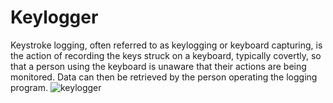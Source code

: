 # Keylogger
Keystroke logging, often referred to as keylogging or keyboard capturing, is the action of recording the keys struck on a keyboard, typically covertly, so that a person using the keyboard is unaware that their actions are being monitored. Data can then be retrieved by the person operating the logging program.
![keylogger](https://user-images.githubusercontent.com/77485368/131219646-0eeb23fc-e24a-49a0-a5f1-d7ac57b4e26a.jpg)






